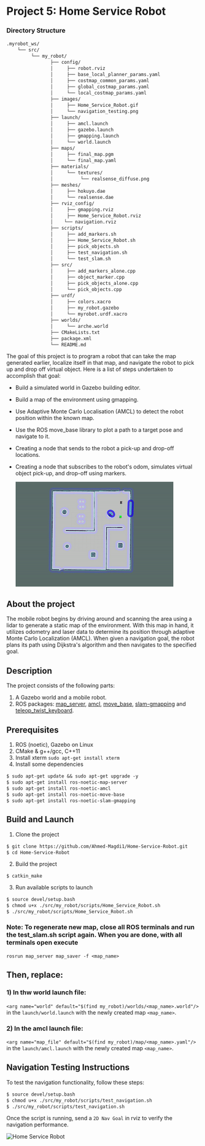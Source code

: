 # Project 5: Home Service Robot
### Directory Structure

    .myrobot_ws/ 
        └── src/
             └── my_robot/
                    ├── config/
                    │     ├── robot.rviz
                    │     ├── base_local_planner_params.yaml
                    │     ├── costmap_common_params.yaml
                    │     ├── global_costmap_params.yaml
                    │     └── local_costmap_params.yaml
                    ├── images/
                    │     ├── Home_Service_Robot.gif
                    │     └── navigation_testing.png
                    ├── launch/
                    │     ├── amcl.launch
                    │     ├── gazebo.launch
                    │     ├── gmapping.launch
                    │     └── world.launch
                    ├── maps/
                    │     ├── final_map.pgm
                    │     └── final_map.yaml
                    ├── materials/
                    │     └── textures/
                    │          └── realsense_diffuse.png
                    ├── meshes/
                    │     ├── hokuyo.dae
                    │     └── realsense.dae
                    ├── rviz_config/
                    │     ├── gmapping.rviz
                    │     ├── Home_Service_Robot.rviz
                    │    └── navigation.rviz
                    ├── scripts/
                    │     ├── add_markers.sh
                    │     ├── Home_Service_Robot.sh
                    │     ├── pick_objects.sh
                    │     ├── test_navigation.sh
                    │     └── test_slam.sh
                    ├── src/
                    │     ├── add_markers_alone.cpp
                    │     ├── object_marker.cpp
                    │     ├── pick_objects_alone.cpp
                    │     └── pick_objects.cpp
                    ├── urdf/
                    │     ├── colors.xacro
                    │     ├── my_robot.gazebo
                    │     └── myrobot.urdf.xacro
                    ├── worlds/
                    │     └── arche.world
                    ├── CMakeLists.txt
                    ├── package.xml
                    └── README.md


The goal of this project is to program a robot that can take the map generated earlier, localize itself in that map, and navigate the robot to pick up and drop off virtual object. Here is a list of steps undertaken to accomplish that goal:

 - Build a simulated world in Gazebo building editor.
 - Build a map of the environment using gmapping.
 - Use Adaptive Monte Carlo Localisation (AMCL) to detect the robot position within the known map.
 - Use the ROS move_base library to plot a path to a target pose and navigate to it.
 - Creating a node that sends to the robot a pick-up and drop-off locations.
 - Creating a node that subscribes to the robot's odom, simulates virtual object pick-up, and drop-off using markers.
 

   ![Home Service Robot](/src/my_robot/images/Home_Service_Robot.gif)

## About the project
The mobile robot begins by driving around and scanning the area using a lidar to generate a static map of the environment. With this map in hand, it utilizes odometry and laser data to determine its position through adaptive Monte Carlo Localization (AMCL). When given a navigation goal, the robot plans its path using Dijkstra's algorithm and then navigates to the specified goal.

## Description
The project consists of the following parts:
1. A Gazebo world and a mobile robot.
2. ROS packages: [map_server](http://wiki.ros.org/map_server), 
[amcl](http://wiki.ros.org/amcl), [move_base](http://wiki.ros.org/move_base),
[slam-gmapping](http://wiki.ros.org/slam_gmapping) 
and [teleop_twist_keyboard](http://wiki.ros.org/teleop_twist_keyboard).

## Prerequisites
1. ROS (noetic), Gazebo on Linux
2. CMake & g++/gcc, C++11
3. Install xterm `sudo apt-get install xterm`
4. Install some dependencies

```
$ sudo apt-get update && sudo apt-get upgrade -y
$ sudo apt-get install ros-noetic-map-server
$ sudo apt-get install ros-noetic-amcl
$ sudo apt-get install ros-noetic-move-base
$ sudo apt-get install ros-noetic-slam-gmapping
```

## Build and Launch

1. Clone the project 
```
$ git clone https://github.com/Ahmed-Magdi1/Home-Service-Robot.git
$ cd Home-Service-Robot
```

2. Build the project
```
$ catkin_make
```

3. Run available scripts to launch
```
$ source devel/setup.bash
$ chmod u+x ./src/my_robot/scripts/Home_Service_Robot.sh 
$ ./src/my_robot/scripts/Home_Service_Robot.sh 
```

### Note: To regenerate new map, close all ROS terminals and run the test_slam.sh script again. When you are done, with all terminals open  execute

```rosrun map_server map_saver -f <map_name>```
## Then, replace:

### 1) In thw world launch file:

`<arg name="world" default="$(find my_robot)/worlds/<map_name>.world"/>` in the `launch/world.launch` with the newly created map `<map_name>`.

### 2) In the amcl launch file:

`<arg name="map_file" default="$(find my_robot)/map/<map_name>.yaml"/>` in the `launch/amcl.launch` with the newly created map `<map_name>`.

## Navigation Testing Instructions

To test the navigation functionality, follow these steps:

```
$ source devel/setup.bash
$ chmod u+x ./src/my_robot/scripts/test_navigation.sh
$ ./src/my_robot/scripts/test_navigation.sh 
```
Once the script is running, send a `2D Nav Goal` in rviz to verify the navigation performance.

![Home Service Robot](/src/my_robot/images/navigation_testing.png)




